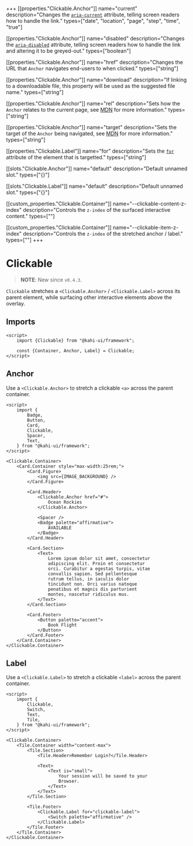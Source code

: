 +++
[[properties."Clickable.Anchor"]]
name="current"
description="Changes the [`aria-current`](https://www.digitala11y.com/aria-current-state) attribute, telling screen readers how to handle the link."
types=["date", "location", "page", "step", "time", "true"]

[[properties."Clickable.Anchor"]]
name="disabled"
description="Changes the [`aria-disabled`](https://www.digitala11y.com/aria-disabled-state) attribute, telling screen readers how to handle the link and altering it to be greyed-out."
types=["boolean"]

[[properties."Clickable.Anchor"]]
name="href"
description="Changes the URL that `Anchor` navigates end-users to when clicked."
types=["string"]

[[properties."Clickable.Anchor"]]
name="download"
description="If linking to a downloadable file, this property will be used as the suggested file name."
types=["string"]

[[properties."Clickable.Anchor"]]
name="rel"
description="Sets how the `Anchor` relates to the current page, see [MDN](https://developer.mozilla.org/en-US/docs/Web/HTML/Element/a#attr-rel) for more information."
types=["string"]

[[properties."Clickable.Anchor"]]
name="target"
description="Sets the target of the `Anchor` being navigated, see [MDN](https://developer.mozilla.org/en-US/docs/Web/HTML/Element/a#attr-target) for more information."
types=["string"]

[[properties."Clickable.Label"]]
name="for"
description="Sets the [`for`](https://developer.mozilla.org/en-US/docs/Web/HTML/Element/label#attr-for) attribute of the element that is targetted."
types=["string"]

[[slots."Clickable.Anchor"]]
name="default"
description="Default unnamed slot."
types=["{}"]

[[slots."Clickable.Label"]]
name="default"
description="Default unnamed slot."
types=["{}"]

[[custom_properties."Clickable.Container"]]
name="--clickable-content-z-index"
description="Controls the `z-index` of the surfaced interactive content."
types=["<integer>"]

[[custom_properties."Clickable.Container"]]
name="--clickable-item-z-index"
description="Controls the `z-index` of the stretched anchor / label."
types=["<integer>"]
+++

# Clickable

> **NOTE**: New since `v0.4.3`.

`Clickable` stretches a `<Clickable.Anchor>` / `<Clickable.Label>` across its parent element, while surfacing other interactive elements above the overlay.

## Imports

```svelte {title="Clickable Imports"}
<script>
    import {Clickable} from "@kahi-ui/framework";

    const {Container, Anchor, Label} = Clickable;
</script>
```

## Anchor

Use a `<Clickable.Anchor>` to stretch a clickable `<a>` across the parent container.

```svelte {title="Clickable Anchor" mode="repl"}
<script>
    import {
        Badge,
        Button,
        Card,
        Clickable,
        Spacer,
        Text,
    } from "@kahi-ui/framework";
</script>

<Clickable.Container>
    <Card.Container style="max-width:25rem;">
        <Card.Figure>
            <img src={IMAGE_BACKGROUND} />
        </Card.Figure>

        <Card.Header>
            <Clickable.Anchor href="#">
                Ocean Rockies
            </Clickable.Anchor>

            <Spacer />
            <Badge palette="affirmative">
                AVAILABLE
            </Badge>
        </Card.Header>

        <Card.Section>
            <Text>
                Lorem ipsum dolor sit amet, consectetur
                adipiscing elit. Proin et consectetur
                orci. Curabitur a egestas turpis, vitae
                convallis sapien. Sed pellentesque
                rutrum tellus, in iaculis dolor
                tincidunt non. Orci varius natoque
                penatibus et magnis dis parturient
                montes, nascetur ridiculus mus.
            </Text>
        </Card.Section>

        <Card.Footer>
            <Button palette="accent">
                Book Flight
            </Button>
        </Card.Footer>
    </Card.Container>
</Clickable.Container>
```

## Label

Use a `<Clickable.Label>` to stretch a clickable `<label>` across the parent container.

```svelte {title="Clickable Label" mode="repl"}
<script>
    import {
        Clickable,
        Switch,
        Text,
        Tile,
    } from "@kahi-ui/framework";
</script>

<Clickable.Container>
    <Tile.Container width="content-max">
        <Tile.Section>
            <Tile.Header>Remember Login?</Tile.Header>

            <Text>
                <Text is="small">
                    Your session will be saved to your
                    Browser.
                </Text>
            </Text>
        </Tile.Section>

        <Tile.Footer>
            <Clickable.Label for="clickable-label">
                <Switch palette="affirmative" />
            </Clickable.Label>
        </Tile.Footer>
    </Tile.Container>
</Clickable.Container>
```
